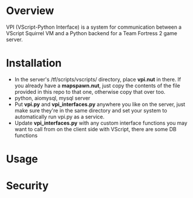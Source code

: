 # Overview
VPI (VScript-Python Interface) is a system for communication between a VScript Squirrel VM and a Python backend for a Team Fortress 2 game server.

# Installation
- In the server's /tf/scripts/vscripts/ directory, place **vpi.nut** in there. If you already have a **mapspawn.nut**, just copy the contents of the file provided in this repo to that one, otherwise copy that over too.
- python, aiomysql, mysql server
- Put **vpi.py** and **vpi_interfaces.py** anywhere you like on the server, just make sure they're in the same directory and set your system to automatically run vpi.py as a service.
- Update **vpi_interfaces.py** with any custom interface functions you may want to call from on the client side with VScript, there are some DB functions
# Usage


# Security
